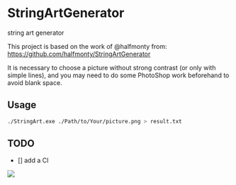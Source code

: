 # StringArtGenerator

string art generator

This project is based on the work of @halfmonty from: https://github.com/halfmonty/StringArtGenerator

It is necessary to choose a picture without strong contrast (or only with simple lines), and you may need to do some PhotoShop work beforehand to avoid blank space.

## Usage
```sh
./StringArt.exe ./Path/to/Your/picture.png > result.txt
```

## TODO

- [] add a CI

![](./example.gif)
